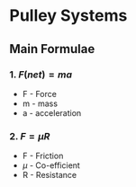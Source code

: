 # Pulley Systems
## Main Formulae

### 1. $F(net) =ma$
- F - Force
- m - mass
- a - acceleration
### 2. $F=\mu{R}$
- F - Friction
- $\mu$ - Co-efficient
- R - Resistance

# 